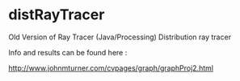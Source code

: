 # distRayTracer
Old Version of Ray Tracer
(Java/Processing) Distribution ray tracer

Info and results can be found here : 

http://www.johnmturner.com/cvpages/graph/graphProj2.html
